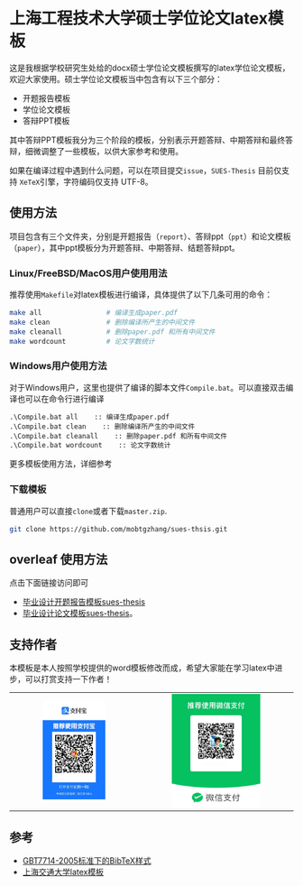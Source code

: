 # 上海工程技术大学硕士学位论文latex模板
这是我根据学校研究生处给的docx硕士学位论文模板撰写的latex学位论文模板，欢迎大家使用。硕士学位论文模板当中包含有以下三个部分：
+ 开题报告模板
+ 学位论文模板
+ 答辩PPT模板

其中答辩PPT模板我分为三个阶段的模板，分别表示开题答辩、中期答辩和最终答辩，细微调整了一些模板，以供大家参考和使用。

如果在编译过程中遇到什么问题，可以在项目提交`issue`，`SUES-Thesis` 目前仅支持 `XeTeX`引擎，字符编码仅支持 UTF-8。

## 使用方法

项目包含有三个文件夹，分别是开题报告（`report`）、答辩ppt（`ppt`）和论文模板（`paper`），其中ppt模板分为开题答辩、中期答辩、结题答辩ppt。

### Linux/FreeBSD/MacOS用户使用用法
推荐使用`Makefile`对latex模板进行编译，具体提供了以下几条可用的命令：
```bash
make all                # 编译生成paper.pdf
make clean              # 删除编译所产生的中间文件
make cleanall           # 删除paper.pdf 和所有中间文件
make wordcount          # 论文字数统计
```

### Windows用户使用方法
对于Windows用户，这里也提供了编译的脚本文件`Compile.bat`。可以直接双击编译也可以在命令行进行编译
```bat
.\Compile.bat all    :: 编译生成paper.pdf
.\Compile.bat clean    :: 删除编译所产生的中间文件
.\Compile.bat cleanall    :: 删除paper.pdf 和所有中间文件
.\Compile.bat wordcount    :: 论文字数统计
```
更多模板使用方法，详细参考

### 下载模板
普通用户可以直接`clone`或者下载`master.zip`.
```bash
git clone https://github.com/mobtgzhang/sues-thsis.git
```

## overleaf 使用方法
点击下面链接访问即可
+ [毕业设计开题报告模板sues-thesis]()
+ [毕业设计论文模板sues-thesis](https://www.overleaf.com/project/6371ad38d2026a0b6816ebda)。 
## 支持作者
本模板是本人按照学校提供的word模板修改而成，希望大家能在学习latex中进步，可以打赏支持一下作者！
<table rules="none" align="center">
	<tr>
		<td>
			<center>
				<img src="imgs/alipay.jpg" width="52%" />
			</center>
		</td>
		<td>
			<center>
				<img src="imgs/wechat.jpg" width="60%" />
			</center>
		</td>
	</tr>
</table>


## 参考

+ [GBT7714-2005标准下的BibTeX样式](https://github.com/Haixing-Hu/GBT7714-2005-BibTeX-Style)
+ [上海交通大学latex模板](https://github.com/sjtug/SJTUThesis)

